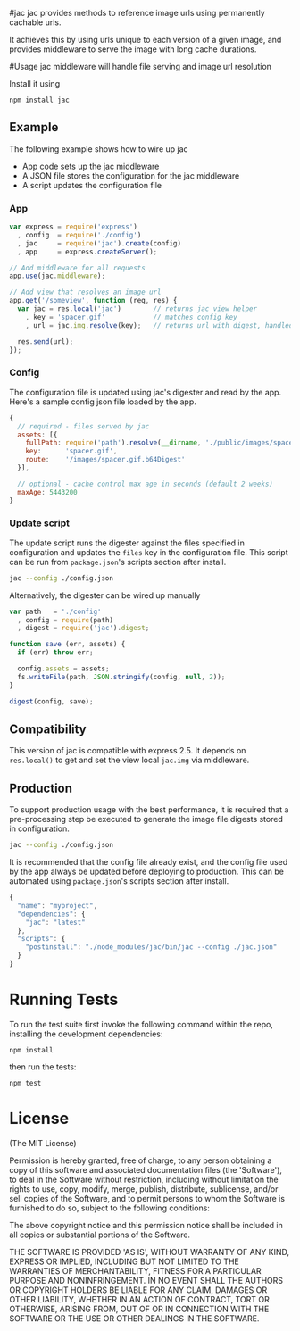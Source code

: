 #jac
jac provides methods to reference image urls using permanently cachable urls.

It achieves this by using urls unique to each version of a given image, and provides middleware to serve the image with
long cache durations.

#Usage
jac middleware will handle file serving and image url resolution

Install it using

    npm install jac

## Example
The following example shows how to wire up jac
 * App code sets up the jac middleware
 * A JSON file stores the configuration for the jac middleware
 * A script updates the configuration file

### App
```js
var express = require('express')
  , config  = require('./config')
  , jac     = require('jac').create(config)
  , app     = express.createServer();

// Add middleware for all requests
app.use(jac.middleware);

// Add view that resolves an image url
app.get('/someview', function (req, res) {
  var jac = res.local('jac')        // returns jac view helper
    , key = 'spacer.gif'            // matches config key
    , url = jac.img.resolve(key);   // returns url with digest, handled by middleware

  res.send(url);
});
```

### Config
The configuration file is updated using jac's digester and read by the app. Here's a sample config json file loaded
by the app.

```js
{
  // required - files served by jac
  assets: [{
    fullPath: require('path').resolve(__dirname, './public/images/spacer.gif'),
    key:      'spacer.gif',
    route:    '/images/spacer.gif.b64Digest'
  }],

  // optional - cache control max age in seconds (default 2 weeks)
  maxAge: 5443200
}
```

### Update script
The update script runs the digester against the files specified in configuration and updates the `files` key in the
configuration file. This script can be run from `package.json`'s scripts section after install.

```bash
jac --config ./config.json
```

Alternatively, the digester can be wired up manually

```js
var path   = './config'
  , config = require(path)
  , digest = require('jac').digest;

function save (err, assets) {
  if (err) throw err;

  config.assets = assets;
  fs.writeFile(path, JSON.stringify(config, null, 2));
}

digest(config, save);
```


## Compatibility
This version of jac is compatible with express 2.5.
It depends on `res.local()` to get and set the view local `jac.img` via middleware.

## Production
To support production usage with the best performance, it is required that a pre-processing step be executed to
generate the image file digests stored in configuration.

```bash
jac --config ./config.json
```

It is recommended that the config file already exist, and the config file used by the app
always be updated before deploying to production. This can be automated using `package.json`'s
scripts section after install.

```js
{
  "name": "myproject",
  "dependencies": {
    "jac": "latest"
  },
  "scripts": {
    "postinstall": "./node_modules/jac/bin/jac --config ./jac.json"
  }
}
```

# Running Tests
To run the test suite first invoke the following command within the repo, installing the development dependencies:

    npm install

then run the tests:

    npm test

# License

(The MIT License)

Permission is hereby granted, free of charge, to any person obtaining a copy of this software and associated documentation files (the 'Software'), to deal in the Software without restriction, including without limitation the rights to use, copy, modify, merge, publish, distribute, sublicense, and/or sell copies of the Software, and to permit persons to whom the Software is furnished to do so, subject to the following conditions:

The above copyright notice and this permission notice shall be included in all copies or substantial portions of the Software.

THE SOFTWARE IS PROVIDED 'AS IS', WITHOUT WARRANTY OF ANY KIND, EXPRESS OR IMPLIED, INCLUDING BUT NOT LIMITED TO THE WARRANTIES OF MERCHANTABILITY, FITNESS FOR A PARTICULAR PURPOSE AND NONINFRINGEMENT. IN NO EVENT SHALL THE AUTHORS OR COPYRIGHT HOLDERS BE LIABLE FOR ANY CLAIM, DAMAGES OR OTHER LIABILITY, WHETHER IN AN ACTION OF CONTRACT, TORT OR OTHERWISE, ARISING FROM, OUT OF OR IN CONNECTION WITH THE SOFTWARE OR THE USE OR OTHER DEALINGS IN THE SOFTWARE.